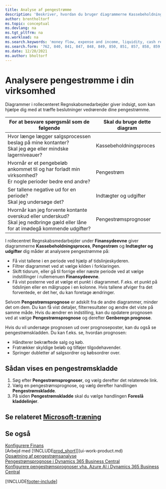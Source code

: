 ```yaml
---
title: Analyse af pengestrømme
description: 'Beskriver, hvordan du bruger diagrammerne Kassebeholdningsproces, Indtægter og udgifter, Pengestrøm og Pengestrømsprognose til at analysere tidligere og fremtidige pengestrømme til og fra din virksomhed.'
author: brentholtorf
ms.topic: conceptual
ms.devlang: na
ms.tgt_pltfrm: na
ms.workload: na
ms.search.keywords: 'money flow, expense and income, liquidity, cash receipts minus cash payments, Cartera'
ms.search.form: '762, 840, 841, 847, 848, 849, 850, 851, 857, 858, 859, 860, 862, 863, 865, 866, 867, 868, 869, 1818'
ms.date: 12/20/2021
ms.author: bholtorf
---
```

# <a name="analyzing-cash-flow-in-your-company" />Analysere pengestrømme i din virksomhed
Diagrammer i rollecenteret Regnskabsmedarbejder giver indsigt, som kan hjælpe dig med at træffe beslutninger vedrørende dine pengestrømme.  

| For at besvare spørgsmål som de følgende | Skal du bruge dette diagram |
| --- | --- |
| Hvor længe lægger salgsprocessen beslag på mine kontanter?</br> Skal jeg øge eller mindske lagerniveauer? |Kassebeholdningsproces |
| Hvornår er et pengebeløb ankommet til og har forladt min virksomhed?</br> Er nogle perioder bedre end andre? |Pengestrøm |
| Ser tallene negative ud for en periode?</br> Skal jeg undersøge det? |Indtægter og udgifter |
| Hvornår kan jeg forvente kontante overskud eller underskud?</br> Skal jeg nedbringe gæld eller låne for at imødegå kommende udgifter? |Pengestrømsprognoser |

I rollecentret Regnskabsmedarbejder under **Finansydeevne** giver diagrammerne **Kassebeholdningsproces**, **Pengestrøm** og **Indtægter og udgifter** dig måder at analysere pengestrømme på:  

* Få vist tallene i en periode ved hjælp af tidslinjeskyderen.  
* Filtrer diagrammet ved at vælge kilden i forklaringen.  
* Skift tidsrum, eller gå til forrige eller næste periode ved at vælge indstillinger i rullemenuen **Finansydeevne**.  
* Få vist posterne ved at vælge et punkt i diagrammet. F.eks. et punkt på tidslinjen eller en målgruppe i en kolonne. Hvis tallene afviger fra det forventede, er det her, du kan foretage ændringer.  

Selvom **Pengestrømsprognose** er adskilt fra de andre diagrammer, minder det om dem. Du kan få vist detaljer, filterresultater og ændre det viste på samme måde. Hvis du ændrer en indstilling, kan du opdatere prognosen ved at vælge **Pengestrømsprognose** og derefter **Genberegn prognose**.

Hvis du vil undersøge prognosen ud over prognoseposter, kan du også se pengestrømskladden. Du kan f.eks. se, hvordan prognosen:

* Håndterer bekræftede salg og køb.  
* Fratrækker skyldige beløb og tilføjer tilgodehavender.  
* Springer dubletter af salgsordrer og købsordrer over.  

## <a name="to-view-a-cash-flow-worksheet" />Sådan vises en pengestrømskladde

1. Søg efter **Pengestrømsprognoser**, og vælg derefter det relaterede link.  
2. Vælg en pengestrømsprognose, og vælg derefter handlingen **Pengestrømskladde**.  
3. På siden **Pengestrømskladde** skal du vælge handlingen **Foreslå kladdelinjer**.  

## <a name="see-related-microsoft-training" />Se relateret [Microsoft-træning](/training/modules/forecast-cash-flow-dynamics-365-business-central/index)

## <a name="see-also" />Se også

[Konfigurere Finans](finance-setup-finance.md)  
[Arbejd med [!INCLUDE[prod_short](includes/prod_short.md)]](ui-work-product.md)  
[Opsætning af pengestrømsanalyse](finance-setup-cash-flow-analyses.md)  
[Pengestrømsprognose i Dynamics 365 Business Central](/training/modules/forecast-cash-flow-dynamics-365-business-central/index)  
[Konfigurere pengestrømsprognoser vha. Azure AI i Dynamics 365 Business Central](/training/modules/setup-cash-flow-forecasts/)  

[!INCLUDE[footer-include](includes/footer-banner.md)]
